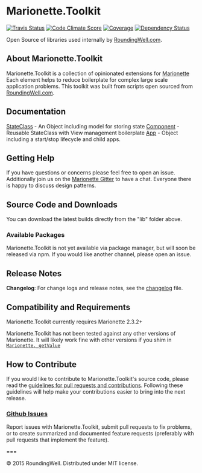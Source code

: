 Marionette.Toolkit
==================

[![Travis Status](http://img.shields.io/travis/RoundingWellOS/marionette.toolkit/master.svg?style=flat&amp;label=travis)](https://travis-ci.org/RoundingWellOS/marionette.toolkit) [![Code Climate Score](http://img.shields.io/codeclimate/github/RoundingWellOS/marionette.toolkit.svg?style=flat)](https://codeclimate.com/github/RoundingWellOS/marionette.toolkit) [![Coverage](http://img.shields.io/codeclimate/coverage/github/RoundingWellOS/marionette.toolkit.svg?style=flat)](https://codeclimate.com/github/RoundingWellOS/marionette.toolkit) [![Dependency Status](http://img.shields.io/david/RoundingWellOS/marionette.toolkit.svg?style=flat)](https://david-dm.org/RoundingWellOS/marionette.toolkit)


Open Source of libraries used internally by [RoundingWell.com](http://roundingwell.com).

## About Marionette.Toolkit

Marionette.Toolkit is a collection of opinionated extensions for
[Marionette](http://marionette.js) Each element helps to reduce boilerplate
for complex large scale application problems.  This toolkit was
built from scripts open sourced from [RoundingWell.com](http://roundingwell.com).

## Documentation
  [StateClass](./docs/state-class.md) - An Object including model for storing state
  [Component](./docs/component.md) - Reusable StateClass with View management boilerplate
  [App](./docs/app.md) - Object including a start/stop lifecycle and child apps.

## Getting Help

If you have questions or concerns please feel free to open an issue.
Additionally join us on the [Marionette Gitter](https://gitter.im/marionettejs/backbone.marionette) to have a chat.
Everyone there is happy to discuss design patterns.

## Source Code and Downloads

You can download the latest builds directly from the "lib" folder above.

### Available Packages

Marionette.Toolkit is not yet available via package manager, but will
soon be released via npm.  If you would like another channel, please
open an issue.

## Release Notes

**Changelog**: For change logs and release notes, see the
[changelog](CHANGELOG.md) file.

## Compatibility and Requirements

Marionette.Toolkit currently requires Marionette 2.3.2+

Marionette.Toolkit has not been tested against any other versions of
Marionette.  It will likely work fine with other versions if you shim
in [`Marionette._getValue`](https://github.com/marionettejs/backbone.marionette/blob/v2.3.2/src/helpers.js#L44)

## How to Contribute

If you would like to contribute to Marionette.Toolkit's source code, please read
the [guidelines for pull requests and contributions](CONTRIBUTING.md).
Following these guidelines will help make your contributions easier to
bring into the next release.

### [Github Issues](//github.com/RoundingWellOS/marionette.toolkit/issues)

Report issues with Marionette.Toolkit, submit pull requests to fix problems, or to
create summarized and documented feature requests (preferably with pull
requests that implement the feature).


===

© 2015 RoundingWell. Distributed under MIT license.
